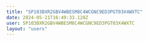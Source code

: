 ```yaml
---
title: "SP103BXR2GBV4WBESM8C4WCGNC9ED3PGT03X4WXTC"
date: 2024-05-21T16:49:33.128Z
user: SP103BXR2GBV4WBESM8C4WCGNC9ED3PGT03X4WXTC
layout: "users"
---
```

    